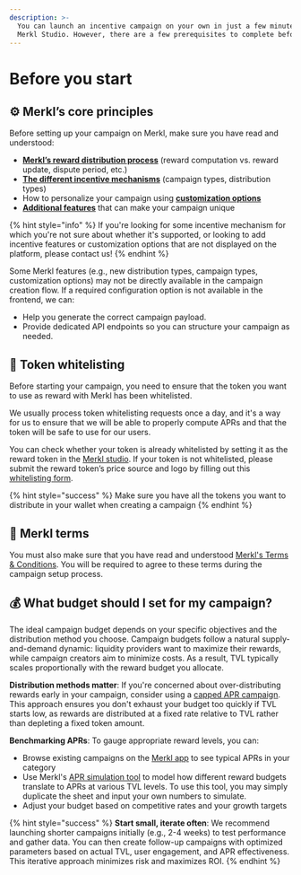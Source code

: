 ```yaml
---
description: >-
  You can launch an incentive campaign on your own in just a few minutes using
  Merkl Studio. However, there are a few prerequisites to complete beforehand.
---
```


# Before you start

## ⚙️ Merkl’s core principles

Before setting up your campaign on Merkl, make sure you have read and understood:

* [**Merkl’s reward distribution process**](../merkl-mechanisms/technical-overview.md) (reward computation vs. reward update, dispute period, etc.)
* [**The different incentive mechanisms**](../merkl-mechanisms/incentive-mechanisms.md) (campaign types, distribution types)
* How to personalize your campaign using [**customization options**](../merkl-mechanisms/customization-options.md)
* [**Additional features**](../merkl-mechanisms/features.md) that can make your campaign unique

{% hint style="info" %}
If you're looking for some incentive mechanism for which you're not sure about whether it's supported, or looking to add incentive features or customization options that are not displayed on the platform, please contact us!
{% endhint %}

Some Merkl features (e.g., new distribution types, campaign types, customization options) may not be directly available in the campaign creation flow. If a required configuration option is not available in the frontend, we can:

* Help you generate the correct campaign payload.
* Provide dedicated API endpoints so you can structure your campaign as needed.

## 📝 Token whitelisting

Before starting your campaign, you need to ensure that the token you want to use as reward with Merkl has been whitelisted.

We usually process token whitelisting requests once a day, and it's a way for us to ensure that we will be able to properly compute APRs and that the token will be safe to use for our users.

You can check whether your token is already whitelisted by setting it as the reward token in the [Merkl studio](https://studio.merkl.xyz/create-campaign/clamm). If your token is not whitelisted, please submit the reward token’s price source and logo by filling out this [whitelisting form](https://anglemoney.notion.site/1aecfed0d48c808a8194fe2befd50bdb?pvs=105).

{% hint style="success" %}
Make sure you have all the tokens you want to distribute in your wallet when creating a campaign
{% endhint %}

## 📃 Merkl terms

You must also make sure that you have read and understood [Merkl's Terms & Conditions](https://app.merkl.xyz/terms). You will be required to agree to these terms during the campaign setup process.

## 💰 What budget should I set for my campaign?

The ideal campaign budget depends on your specific objectives and the distribution method you choose. Campaign budgets follow a natural supply-and-demand dynamic: liquidity providers want to maximize their rewards, while campaign creators aim to minimize costs. As a result, TVL typically scales proportionally with the reward budget you allocate.

**Distribution methods matter**: If you're concerned about over-distributing rewards early in your campaign, consider using a [capped APR campaign](../merkl-mechanisms/distributions.md#-capped-reward-rate-campaigns). This approach ensures you don't exhaust your budget too quickly if TVL starts low, as rewards are distributed at a fixed rate relative to TVL rather than depleting a fixed token amount.

**Benchmarking APRs**: To gauge appropriate reward levels, you can:

* Browse existing campaigns on the [Merkl app](https://app.merkl.xyz) to see typical APRs in your category
* Use Merkl's [APR simulation tool](https://docs.google.com/spreadsheets/d/1suPzoiFfZP3_XdXNu9qh63gNUbbXaWoKuhy17FRCEIc/edit?usp=sharing) to model how different reward budgets translate to APRs at various TVL levels. To use this tool, you may simply duplicate the sheet and input your own numbers to simulate.
* Adjust your budget based on competitive rates and your growth targets

{% hint style="success" %}
**Start small, iterate often**: We recommend launching shorter campaigns initially (e.g., 2-4 weeks) to test performance and gather data. You can then create follow-up campaigns with optimized parameters based on actual TVL, user engagement, and APR effectiveness. This iterative approach minimizes risk and maximizes ROI.
{% endhint %}

